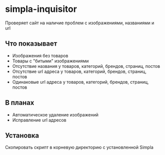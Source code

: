 # simpla-inquisitor
Проверяет сайт на наличие проблем с изображениями, названиями и url

## Что показывает

* Изображения без товаров
* Товары с "битыми" изображениями
* Отсутствие названия у товаров, категорий, брендов, страниц, постов
* Отсутствие url адреса у товаров, категорий, брендов, страниц, постов
* Одинаковые url адреса у товаров, категорий, брендов, страниц, постов

## В планах

* Автоматическое удаление изображений
* Исправление url адресов

## Установка
Скопировать скрипт в корневую директорию с установленной Simpla
